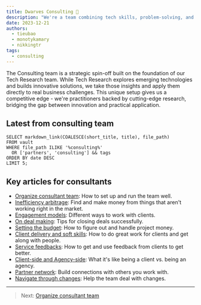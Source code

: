 ```yaml
---
title: Dwarves Consulting 💼
description: "We're a team combining tech skills, problem-solving, and clear communication. We help businesses overcome challenges by finding root causes, creating practical solutions, and working closely with clients to implement them effectively."
date: 2023-12-21
authors:
  - tieubao
  - monotykamary
  - nikkingtr
tags:
  - consulting
---
```


The Consulting team is a strategic spin-off built on the foundation of our Tech Research team. While Tech Research explores emerging technologies and builds innovative solutions, we take those insights and apply them directly to real business challenges. This unique setup gives us a competitive edge - we're practitioners backed by cutting-edge research, bridging the gap between innovation and practical application.

## Latest from consulting team

```dsql-list
SELECT markdown_link(COALESCE(short_title, title), file_path)
FROM vault
WHERE file_path ILIKE '%consulting%'
  OR ['partners', 'consulting'] && tags
ORDER BY date DESC
LIMIT 5;
```

## Key articles for consultants

- [Organize consultant team](build-consultant-team.md): How to set up and run the team well.
- [Inefficiency arbitrage](inefficiency-arbitrage.md): Find and make money from things that aren't working right in the market.
- [Engagement models](engagement-models.md): Different ways to work with clients.
- [On deal making](deal-making.md): Tips for closing deals successfully.
- [Setting the budget](setting-the-budget.md): How to figure out and handle project money.
- [Client delivery and soft skills](client-delivery.md): How to do great work for clients and get along with people.
- [Service feedbacks](service-feedbacks.md): How to get and use feedback from clients to get better.
- [Client-side and Agency-side](client-side-agency-side.md): What it's like being a client vs. being an agency.
- [Partner network](partners-network.md): Build connections with others you work with.
- [Navigate through changes](navigate/README.md): Help the team deal with changes.

---

> Next: [Organize consultant team](build-consultant-team.md)
